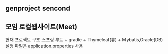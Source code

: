 ## genproject sencond
## 모임 로컬웹사이트(Meet)
현재 프로젝트 구조
스프링 부트 + gradle + Thymeleaf(뷰) + Mybatis,Oracle(DB)
설정 파일은 application.properties 사용